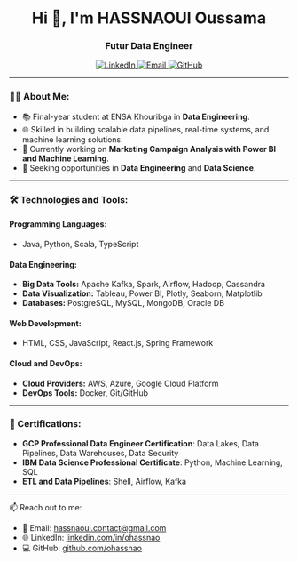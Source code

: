 <h1 align="center">Hi 👋, I'm HASSNAOUI Oussama</h1>
<h3 align="center">Futur Data Engineer </h3>

<p align="center">
  <a href="https://www.linkedin.com/in/ohassnao" target="_blank">
    <img src="https://img.shields.io/badge/-LinkedIn-blue?style=for-the-badge&logo=linkedin" alt="LinkedIn">
  </a>
  <a href="mailto:hassnaoui.contact@gmail.com" target="_blank">
    <img src="https://img.shields.io/badge/-Email-c14438?style=for-the-badge&logo=gmail&logoColor=white" alt="Email">
  </a>
  <a href="https://github.com/ohassnao" target="_blank">
    <img src="https://img.shields.io/badge/-GitHub-black?style=for-the-badge&logo=github" alt="GitHub">
  </a>
</p>

---

### 👨‍💻 About Me:
- 📚 Final-year student at ENSA Khouribga in **Data Engineering**.
- 🌐 Skilled in building scalable data pipelines, real-time systems, and machine learning solutions.
- 🔭 Currently working on **Marketing Campaign Analysis with Power BI and Machine Learning**.
- 💼 Seeking opportunities in **Data Engineering** and **Data Science**.

---

### 🛠️ Technologies and Tools:

#### Programming Languages:
- Java, Python, Scala, TypeScript

#### Data Engineering:
- **Big Data Tools:** Apache Kafka, Spark, Airflow, Hadoop, Cassandra
- **Data Visualization:** Tableau, Power BI, Plotly, Seaborn, Matplotlib
- **Databases:** PostgreSQL, MySQL, MongoDB, Oracle DB

#### Web Development:
- HTML, CSS, JavaScript, React.js, Spring Framework

#### Cloud and DevOps:
- **Cloud Providers:** AWS, Azure, Google Cloud Platform
- **DevOps Tools:** Docker, Git/GitHub

---

### 📜 Certifications:
- **GCP Professional Data Engineer Certification**: Data Lakes, Data Pipelines, Data Warehouses, Data Security
- **IBM Data Science Professional Certificate**: Python, Machine Learning, SQL
- **ETL and Data Pipelines**: Shell, Airflow, Kafka

--- 

📫 Reach out to me:  
- 📧 Email: [hassnaoui.contact@gmail.com](mailto:hassnaoui.contact@gmail.com)  
- 🌐 LinkedIn: [linkedin.com/in/ohassnao](https://linkedin.com/in/ohassnao)  
- 💻 GitHub: [github.com/ohassnao](https://github.com/ohassnao)
